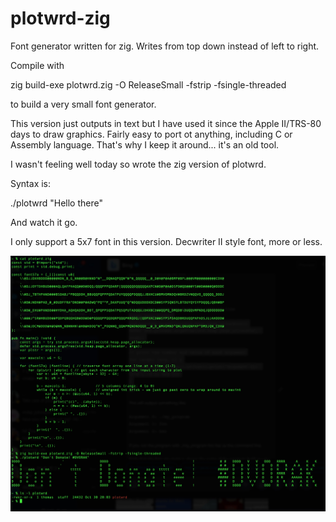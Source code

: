 # plotwrd-zig
Font generator written for zig.  Writes from top down instead of left to right.

Compile with 

zig build-exe plotwrd.zig -O ReleaseSmall -fstrip -fsingle-threaded

to build a very small font generator.

This version just outputs in text but I have used it since the Apple II/TRS-80 days to draw graphics.
Fairly easy to port ot anything, including C or Assembly language.
That's why I keep it around... it's an old tool.

I wasn't feeling well today so wrote the zig version of plotwrd.

Syntax is:

./plotwrd "Hello there"

And watch it go.

I only support a 5x7 font in this version.  Decwriter II style font, more or less.



![alt text](https://github.com/tpfaff100/plotwrd-zig/blob/main/show.jpg?raw=true)
